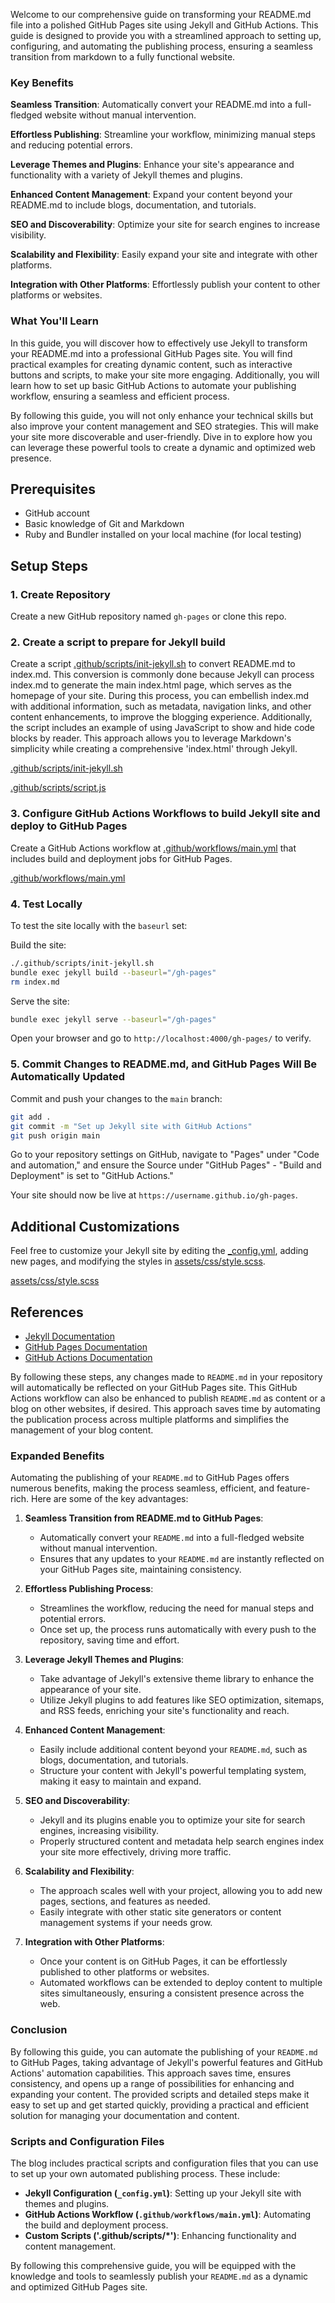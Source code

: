 Welcome to our comprehensive guide on transforming your README.md file into a polished GitHub Pages site using Jekyll and GitHub Actions. This guide is designed to provide you with a streamlined approach to setting up, configuring, and automating the publishing process, ensuring a seamless transition from markdown to a fully functional website.

### Key Benefits

**Seamless Transition**: Automatically convert your README.md into a full-fledged website without manual intervention.

**Effortless Publishing**: Streamline your workflow, minimizing manual steps and reducing potential errors.

**Leverage Themes and Plugins**: Enhance your site's appearance and functionality with a variety of Jekyll themes and plugins.

**Enhanced Content Management**: Expand your content beyond your README.md to include blogs, documentation, and tutorials.

**SEO and Discoverability**: Optimize your site for search engines to increase visibility.

**Scalability and Flexibility**: Easily expand your site and integrate with other platforms.

**Integration with Other Platforms**: Effortlessly publish your content to other platforms or websites.

### What You'll Learn

In this guide, you will discover how to effectively use Jekyll to transform your README.md into a professional GitHub Pages site. You will find practical examples for creating dynamic content, such as interactive buttons and scripts, to make your site more engaging. Additionally, you will learn how to set up basic GitHub Actions to automate your publishing workflow, ensuring a seamless and efficient process.

By following this guide, you will not only enhance your technical skills but also improve your content management and SEO strategies. This will make your site more discoverable and user-friendly. Dive in to explore how you can leverage these powerful tools to create a dynamic and optimized web presence.


## Prerequisites

- GitHub account
- Basic knowledge of Git and Markdown
- Ruby and Bundler installed on your local machine (for local testing)

## Setup Steps

### 1. Create Repository

Create a new GitHub repository named `gh-pages` or clone this repo.

### 2. Create a script to prepare for Jekyll build

Create a script [.github/scripts/init-jekyll.sh](https://github.com/kingting/gh-pages/blob/main/.github/scripts/init-jekyll.sh) to convert README.md to index.md. This conversion is commonly done because Jekyll can process index.md to generate the main index.html page, which serves as the homepage of your site. During this process, you can embellish index.md with additional information, such as metadata, navigation links, and other content enhancements, to improve the blogging experience. Additionally, the script includes an example of using JavaScript to show and hide code blocks by reader. This approach allows you to leverage Markdown's simplicity while creating a comprehensive 'index.html' through Jekyll. 

<!-- Start Button -->
[.github/scripts/init-jekyll.sh](https://github.com/kingting/gh-pages/blob/main/.github/scripts/init-jekyll.sh)
<!-- End Button -->
<!-- Start Button -->
[.github/scripts/script.js](https://github.com/kingting/gh-pages/blob/main/.github/scripts/script.js)
<!-- End Button -->

### 3. Configure GitHub Actions Workflows to build Jekyll site and deploy to GitHub Pages

Create a GitHub Actions workflow at [.github/workflows/main.yml](https://github.com/kingting/gh-pages/blob/main/.github/workflows/main.yml) that includes build and deployment jobs for GitHub Pages.

<!-- Start Button -->
[.github/workflows/main.yml](https://github.com/kingting/gh-pages/blob/main/.github/workflows/main.yml)
<!-- End Button -->

### 4. Test Locally

To test the site locally with the `baseurl` set:

Build the site:
```sh
./.github/scripts/init-jekyll.sh
bundle exec jekyll build --baseurl="/gh-pages"
rm index.md
```

Serve the site:
```sh
bundle exec jekyll serve --baseurl="/gh-pages"
```

Open your browser and go to `http://localhost:4000/gh-pages/` to verify.

### 5. Commit Changes to README.md, and GitHub Pages Will Be Automatically Updated

Commit and push your changes to the `main` branch:
```sh
git add .
git commit -m "Set up Jekyll site with GitHub Actions"
git push origin main
```

Go to your repository settings on GitHub, navigate to "Pages" under "Code and automation," and ensure the Source under "GitHub Pages" - "Build and Deployment" is set to "GitHub Actions."

Your site should now be live at `https://username.github.io/gh-pages`.

## Additional Customizations

Feel free to customize your Jekyll site by editing the [_config.yml](https://github.com/kingting/gh-pages/blob/main/_config.yml), adding new pages, and modifying the styles in [assets/css/style.scss](https://github.com/kingting/gh-pages/blob/main/assets/css/style.scss).

<!-- Start Button -->
[assets/css/style.scss](https://github.com/kingting/gh-pages/blob/main/assets/css/style.scss)
<!-- End Button -->

## References

- [Jekyll Documentation](https://jekyllrb.com/docs/)
- [GitHub Pages Documentation](https://docs.github.com/en/pages)
- [GitHub Actions Documentation](https://docs.github.com/en/actions)

By following these steps, any changes made to `README.md` in your repository will automatically be reflected on your GitHub Pages site. This GitHub Actions workflow can also be enhanced to publish `README.md` as content or a blog on other websites, if desired. This approach saves time by automating the publication process across multiple platforms and simplifies the management of your blog content.
### Expanded Benefits

Automating the publishing of your `README.md` to GitHub Pages offers numerous benefits, making the process seamless, efficient, and feature-rich. Here are some of the key advantages:

1. **Seamless Transition from README.md to GitHub Pages**:
   - Automatically convert your `README.md` into a full-fledged website without manual intervention.
   - Ensures that any updates to your `README.md` are instantly reflected on your GitHub Pages site, maintaining consistency.

2. **Effortless Publishing Process**:
   - Streamlines the workflow, reducing the need for manual steps and potential errors.
   - Once set up, the process runs automatically with every push to the repository, saving time and effort.

3. **Leverage Jekyll Themes and Plugins**:
   - Take advantage of Jekyll's extensive theme library to enhance the appearance of your site.
   - Utilize Jekyll plugins to add features like SEO optimization, sitemaps, and RSS feeds, enriching your site's functionality and reach.

4. **Enhanced Content Management**:
   - Easily include additional content beyond your `README.md`, such as blogs, documentation, and tutorials.
   - Structure your content with Jekyll's powerful templating system, making it easy to maintain and expand.

5. **SEO and Discoverability**:
   - Jekyll and its plugins enable you to optimize your site for search engines, increasing visibility.
   - Properly structured content and metadata help search engines index your site more effectively, driving more traffic.

6. **Scalability and Flexibility**:
   - The approach scales well with your project, allowing you to add new pages, sections, and features as needed.
   - Easily integrate with other static site generators or content management systems if your needs grow.

7. **Integration with Other Platforms**:
   - Once your content is on GitHub Pages, it can be effortlessly published to other platforms or websites.
   - Automated workflows can be extended to deploy content to multiple sites simultaneously, ensuring a consistent presence across the web.

### Conclusion

By following this guide, you can automate the publishing of your `README.md` to GitHub Pages, taking advantage of Jekyll's powerful features and GitHub Actions' automation capabilities. This approach saves time, ensures consistency, and opens up a range of possibilities for enhancing and expanding your content. The provided scripts and detailed steps make it easy to set up and get started quickly, providing a practical and efficient solution for managing your documentation and content.

### Scripts and Configuration Files

The blog includes practical scripts and configuration files that you can use to set up your own automated publishing process. These include:

- **Jekyll Configuration (`_config.yml`)**: Setting up your Jekyll site with themes and plugins.
- **GitHub Actions Workflow (`.github/workflows/main.yml`)**: Automating the build and deployment process.
- **Custom Scripts ('.github/scripts/*')**: Enhancing functionality and content management.

By following this comprehensive guide, you will be equipped with the knowledge and tools to seamlessly publish your `README.md` as a dynamic and optimized GitHub Pages site.

